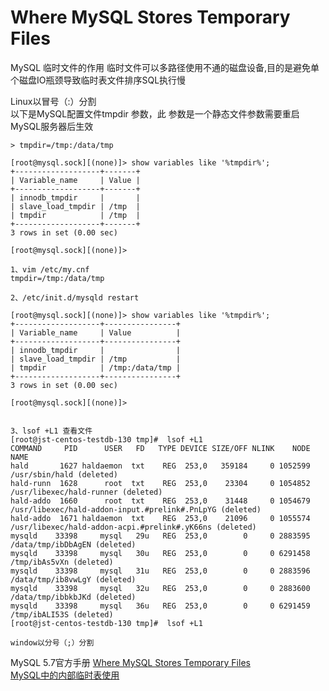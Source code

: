 # Where MySQL Stores Temporary Files
MySQL 临时文件的作用
临时文件可以多路径使用不通的磁盘设备,目的是避免单个磁盘IO瓶颈导致临时表文件排序SQL执行慢 

 Linux以冒号（:）分割   
 以下是MySQL配置文件tmpdir 参数，此 参数是一个静态文件参数需要重启MySQL服务器后生效  
 ```
 > tmpdir=/tmp:/data/tmp
 
 [root@mysql.sock][(none)]> show variables like '%tmpdir%';
+-------------------+-------+
| Variable_name     | Value |
+-------------------+-------+
| innodb_tmpdir     |       |
| slave_load_tmpdir | /tmp  |
| tmpdir            | /tmp  |
+-------------------+-------+
3 rows in set (0.00 sec)

[root@mysql.sock][(none)]> 

1、vim /etc/my.cnf
tmpdir=/tmp:/data/tmp

2、/etc/init.d/mysqld restart

[root@mysql.sock][(none)]> show variables like '%tmpdir%';
+-------------------+----------------+
| Variable_name     | Value          |
+-------------------+----------------+
| innodb_tmpdir     |                |
| slave_load_tmpdir | /tmp           |
| tmpdir            | /tmp:/data/tmp |
+-------------------+----------------+
3 rows in set (0.00 sec)

[root@mysql.sock][(none)]> 


3、lsof +L1 查看文件
[root@jst-centos-testdb-130 tmp]#  lsof +L1
COMMAND     PID      USER   FD   TYPE DEVICE SIZE/OFF NLINK    NODE NAME
hald       1627 haldaemon  txt    REG  253,0   359184     0 1052599 /usr/sbin/hald (deleted)
hald-runn  1628      root  txt    REG  253,0    23304     0 1054852 /usr/libexec/hald-runner (deleted)
hald-addo  1660      root  txt    REG  253,0    31448     0 1054679 /usr/libexec/hald-addon-input.#prelink#.PnLpYG (deleted)
hald-addo  1671 haldaemon  txt    REG  253,0    21096     0 1055574 /usr/libexec/hald-addon-acpi.#prelink#.yK66ns (deleted)
mysqld    33398     mysql   29u   REG  253,0        0     0 2883595 /data/tmp/ibDbAgEN (deleted)
mysqld    33398     mysql   30u   REG  253,0        0     0 6291458 /tmp/ibAs5vXn (deleted)
mysqld    33398     mysql   31u   REG  253,0        0     0 2883596 /data/tmp/ib8vwLgY (deleted)
mysqld    33398     mysql   32u   REG  253,0        0     0 2883600 /data/tmp/ibbkbJKd (deleted)
mysqld    33398     mysql   36u   REG  253,0        0     0 6291459 /tmp/ibALI53S (deleted)
[root@jst-centos-testdb-130 tmp]#  lsof +L1

 window以分号（;）分割
```

MySQL 5.7官方手册
[Where MySQL Stores Temporary Files](https://dev.mysql.com/doc/refman/5.7/en/temporary-files.html)  
[MySQL中的内部临时表使用](https://dev.mysql.com/doc/refman/5.7/en/internal-temporary-tables.html)

